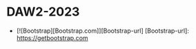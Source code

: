 # DAW2-2023
* [![Bootstrap][Bootstrap.com]][Bootstrap-url]
[Bootstrap-url]: https://getbootstrap.com
